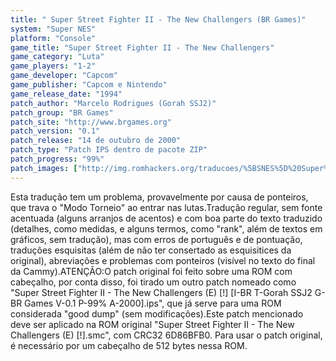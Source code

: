 ```yaml
---
title: " Super Street Fighter II - The New Challengers (BR Games)"
system: "Super NES"
platform: "Console"
game_title: "Super Street Fighter II - The New Challengers"
game_category: "Luta"
game_players: "1-2"
game_developer: "Capcom"
game_publisher: "Capcom e Nintendo"
game_release_date: "1994"
patch_author: "Marcelo Rodrigues (Gorah SSJ2)"
patch_group: "BR Games"
patch_site: "http://www.brgames.org"
patch_version: "0.1"
patch_release: "14 de outubro de 2000"
patch_type: "Patch IPS dentro de pacote ZIP"
patch_progress: "99%"
patch_images: ["http://img.romhackers.org/traducoes/%5BSNES%5D%20Super%20Street%20Fighter%20II%20-%20The%20New%20Challengers%20-%20BR%20Games%20-%201.png","http://img.romhackers.org/traducoes/%5BSNES%5D%20Super%20Street%20Fighter%20II%20-%20The%20New%20Challengers%20-%20BR%20Games%20-%202.png","http://img.romhackers.org/traducoes/%5BSNES%5D%20Super%20Street%20Fighter%20II%20-%20The%20New%20Challengers%20-%20BR%20Games%20-%203.png"]
---
```

Esta tradução tem um problema, provavelmente por causa de ponteiros, que trava o "Modo Torneio" ao entrar nas lutas.Tradução regular, sem fonte acentuada (alguns arranjos de acentos) e com boa parte do texto traduzido (detalhes, como medidas, e alguns termos, como "rank", além de textos em gráficos, sem tradução), mas com erros de português e de pontuação, traduções esquisitas (além de não ter consertado as esquisitices da original), abreviações e problemas com ponteiros (visível no texto do final da Cammy).ATENÇÃO:O patch original foi feito sobre uma ROM com cabeçalho, por conta disso, foi tirado um outro patch nomeado como "Super Street Fighter II - The New Challengers (E) [!] [I-BR T-Gorah SSJ2 G-BR Games V-0.1 P-99% A-2000].ips", que já serve para uma ROM considerada "good dump" (sem modificações).Este patch mencionado deve ser aplicado na ROM original "Super Street Fighter II - The New Challengers (E) [!].smc", com CRC32 6D86BFB0. Para usar o patch original, é necessário por um cabeçalho de 512 bytes nessa ROM.